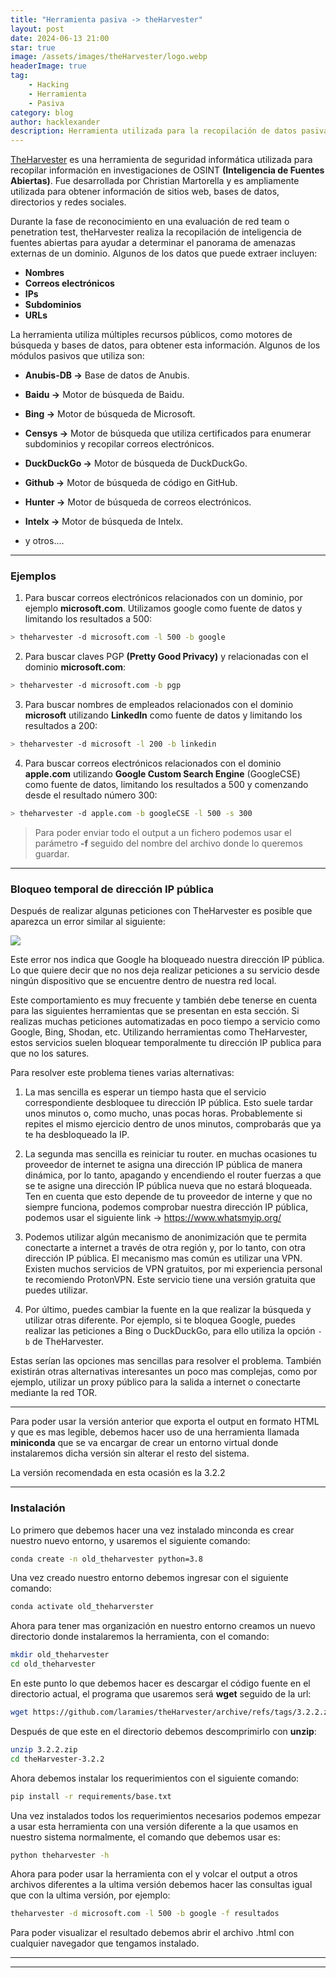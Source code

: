 ```yaml
---
title: "Herramienta pasiva -> theHarvester"
layout: post
date: 2024-06-13 21:00
star: true
image: /assets/images/theHarvester/logo.webp 
headerImage: true
tag:
    - Hacking 
    - Herramienta
    - Pasiva
category: blog
author: hacklexander
description: Herramienta utilizada para la recopilación de datos pasiva  
---
```


[TheHarvester](https://github.com/laramies/theHarvester) es una herramienta de seguridad informática utilizada para recopilar información en investigaciones de OSINT **(Inteligencia de Fuentes Abiertas)**. Fue desarrollada  por Christian Martorella y es ampliamente utilizada para obtener información de sitios web, bases de datos, directorios y redes sociales. 

Durante la fase de reconocimiento en una evaluación de red team o penetration test, theHarvester realiza la recopilación de inteligencia de fuentes abiertas para ayudar a determinar el panorama de amenazas externas de un dominio. Algunos de los datos que puede extraer incluyen:

- **Nombres**
- **Correos electrónicos**
- **IPs**
- **Subdominios**
- **URLs**


La herramienta utiliza múltiples recursos públicos, como motores de búsqueda y bases de datos, para obtener esta información. 
Algunos de los módulos pasivos que utiliza son:


- **Anubis-DB ->** Base de datos de Anubis.

- **Baidu ->** Motor de búsqueda de Baidu.

- **Bing ->** Motor de búsqueda de Microsoft.

- **Censys ->** Motor de búsqueda que utiliza certificados para enumerar subdominios y recopilar correos electrónicos.

- **DuckDuckGo ->** Motor de búsqueda de DuckDuckGo.

- **Github ->** Motor de búsqueda de código en GitHub.

- **Hunter ->** Motor de búsqueda de correos electrónicos.

- **Intelx ->** Motor de búsqueda de Intelx.

- y otros....


---


### Ejemplos 


1. Para buscar correos electrónicos relacionados con un dominio, por ejemplo **microsoft.com**. Utilizamos google como fuente de datos y limitando los resultados a 500:

```bash
> theharvester -d microsoft.com -l 500 -b google
```


2. Para buscar claves PGP **(Pretty Good Privacy)** y relacionadas con el dominio **microsoft.com**: 
```bash
> theharvester -d microsoft.com -b pgp
```


3. Para buscar nombres de empleados relacionados con el dominio **microsoft** utilizando **Linkedln** como fuente de datos y limitando los resultados a 200:
```bash
> theharvester -d microsoft -l 200 -b linkedin
```


4. Para buscar correos electrónicos relacionados con el dominio **apple.com** utilizando **Google Custom Search Engine** (GoogleCSE) como fuente de datos, limitando los resultados a 500 y comenzando desde el resultado número 300:

```bash
> theharvester -d apple.com -b googleCSE -l 500 -s 300
```
 
> Para poder enviar todo el output a un fichero podemos usar el parámetro **-f** seguido del nombre del archivo donde lo queremos guardar.


---


### Bloqueo temporal de dirección IP pública


Después de realizar algunas peticiones con TheHarvester es posible que aparezca un error similar al siguiente:

![]({{site.url}}/{{site.anexos}}/theHarvester/picture.png)


Este error nos indica que Google ha bloqueado nuestra dirección IP pública. Lo que quiere decir que no nos deja realizar peticiones a su servicio desde ningún dispositivo que se encuentre dentro de nuestra red local. 

Este comportamiento es muy frecuente y también debe tenerse en cuenta para las siguientes herramientas que se presentan en esta sección. Si realizas muchas peticiones automatizadas en poco tiempo a servicio como Google, Bing, Shodan, etc. Utilizando herramientas como TheHarvester, estos servicios suelen bloquear temporalmente tu dirección IP publica para que no los satures.

Para resolver este problema tienes varias alternativas:

1. La mas sencilla es esperar un tiempo hasta que el servicio correspondiente desbloquee tu dirección IP pública. Esto suele tardar unos minutos o, como mucho, unas pocas horas. Probablemente si repites el mismo ejercicio dentro de unos minutos, comprobarás que ya te ha desbloqueado la IP.

2. La segunda mas sencilla es reiniciar tu router. en muchas ocasiones tu proveedor de internet te asigna una dirección IP pública de manera dinámica, por lo tanto, apagando y encendiendo el router fuerzas a que se te asigne una dirección IP pública nueva que no estará bloqueada. Ten en cuenta que esto depende de tu proveedor de interne y que no siempre funciona, podemos comprobar nuestra dirección IP pública, podemos usar el siguiente link -> https://www.whatsmyip.org/

3. Podemos utilizar algún mecanismo de anonimización que te permita conectarte a internet a través de otra región y, por lo tanto, con otra dirección IP pública. El mecanismo mas común es utilizar una VPN. Existen muchos servicios de VPN gratuitos, por mi experiencia personal te recomiendo ProtonVPN. Este servicio tiene una versión gratuita que puedes utilizar. 

4. Por último, puedes cambiar la fuente en la que realizar la búsqueda y utilizar otras diferente. Por ejemplo, si te bloquea Google, puedes realizar las peticiones a Bing o DuckDuckGo, para ello utiliza la opción `-b` de TheHarvester.


Estas serían las opciones mas sencillas para resolver el problema. También existirán otras alternativas interesantes un poco mas complejas, como por ejemplo, utilizar un proxy público para la salida a internet o conectarte mediante la red TOR.


---


Para poder usar la versión anterior que exporta el output en formato HTML y que es mas legible, debemos hacer uso de una herramienta llamada **miniconda** que se va encargar de crear un entorno virtual donde instalaremos dicha versión sin alterar el resto del sistema.

La versión recomendada en esta ocasión es la 3.2.2 


----------


### Instalación 


Lo primero que debemos hacer una vez instalado minconda es crear nuestro nuevo entorno, y usaremos el siguiente comando:

```bash
conda create -n old_theharvester python=3.8
```


Una vez creado nuestro entorno debemos ingresar con el siguiente comando:

```bash
conda activate old_theharverster
```


Ahora para tener mas organización en nuestro entorno creamos un nuevo directorio donde instalaremos la herramienta, con el comando:

```bash
mkdir old_theharvester
cd old_theharvester
```


En este punto lo que debemos hacer es descargar el código fuente en el directorio actual, el programa que usaremos será **wget** seguido de la url:

```bash
wget https://github.com/laramies/theHarvester/archive/refs/tags/3.2.2.zip
```


Después de que este en el directorio debemos descomprimirlo con **unzip**:

```bash
unzip 3.2.2.zip
cd theHarvester-3.2.2
```


Ahora debemos instalar los requerimientos con el siguiente comando:

```bash
pip install -r requirements/base.txt
```


Una vez instalados todos los requerimientos necesarios podemos empezar a usar esta herramienta con una versión diferente a la que usamos en nuestro sistema normalmente, el comando que debemos usar es:

```bash
python theharvester -h
```


Ahora para poder usar la herramienta con el y volcar el output a otros archivos diferentes a la ultima versión debemos hacer las consultas igual que con la ultima versión, por ejemplo:

```bash
theharvester -d microsoft.com -l 500 -b google -f resultados
```


Para poder visualizar el resultado debemos abrir el archivo .html con cualquier navegador que tengamos instalado.


---
---

